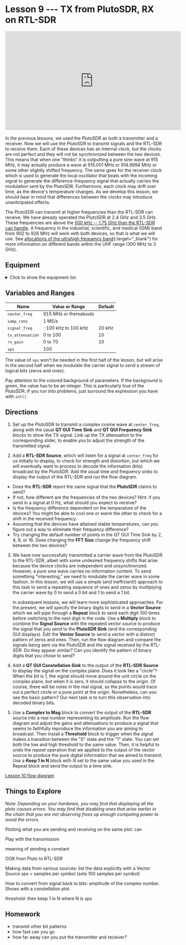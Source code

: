 # Lesson 9 --- TX from PlutoSDR, RX on RTL-SDR

<iframe width="560" height="315" src="https://www.youtube.com/embed/eyZUqw49Plw" title="YouTube video player" frameborder="0" allow="accelerometer; autoplay; clipboard-write; encrypted-media; gyroscope; picture-in-picture" allowfullscreen></iframe>


In the previous lessons, we used the PlutoSDR as both a transmitter and a receiver. Now we will use the PlutoSDR to transmit signals and the RTL-SDR to receive them. Each of these devices has an internal clock, but the clocks are not perfect and they will not be synchronized between the two devices. This means that when one "thinks" it is outputting a pure sine wave at 915 MHz, it may actually produce a wave at 915.001 MHz or 914.9994 MHz or some other slightly shifted frequency. The same goes for the receiver clock which is used to generate the local oscillator that beats with the incoming signal to generate the difference-frequency signal that actually carries the modulation sent by the PlutoSDR. Furthermore, each clock may drift over time, as the device's temperature changes. As we develop this lesson, we should bear in mind that differences between the clocks may introduce unanticipated effects.

The PlutoSDR can transmit at higher frequencies than the RTL-SDR can receive. We have already operated the PlutoSDR at 2.4 GHz and 3.5 GHz. These frequencies are above the [500 kHz -- 1.75 GHz than the RTL-SDR can handle](https://www.rtl-sdr.com/about-rtl-sdr/). A frequency in the industrial, scientific, and medical (ISM) band from 902 to 928 MHz will work with both devices, so that is what we will use. See [allocations of the ultrahigh frequency band](https://en.wikipedia.org/wiki/Ultra_high_frequency){:target="_blank"} for more information on different bands within the UHF range (300 MHz to 3 GHz).


## Equipment

<details>
<summary markdown='span'> Click to show the equipment list </summary>

- Analog devices ADALM-PLUTO software-defined radio 
{:refdef: .center}
![Analog devices ADALM-PLUTO software-defined radio](figs/ADALM-Pluto.jpg)
{: refdef}
- RTL-SDR

{:refdef: .center}
![RTL-SDR](figs/RTL-SDR.png)
{: refdef}

</details>
 

## Variables and Ranges

| Name             | Value or Range         | Default   |
| ---------------  | -------------------    | --------- |
| `center_freq`    | 915 MHz or thereabouts |           |
| `samp_rate`      | 1 MS/s                 |           |
| `signal_freq`    | -100 kHz to 100 kHz    | 20 kHz    |
| `tx_attenuation` | 0 to 100               | 10        |
| `rx_gain`        | 0 to 70                | 10        |
| `sps`            | 100                    |           |

The value of `sps` won't be needed in the first half of the lesson, but will arise in the second half when we modulate the carrier signal to send a stream of logical bits (zeros and ones).

Pay attention to the colored background of parameters. If the background is green, the value has to be an integer. This is particularly true of the PlutoSDR. If you run into problems, just surround the expression you have with `int()`.

## Directions

1. Set up the PlutoSDR to transmit a complex cosine wave at `center_freq`, along with the usual **QT GUI Time Sink** and **QT QUI Frequency Sink** blocks to show the TX signal. Link up the TX attenuation to the corresponding slider, to enable you to adjust the strength of the transmitted signal.

2. Add a **RTL-SDR Source**, which will listen for a signal at `center_freq` for us initially to display, to check for strength and distortion, but which we will eventually want to process to decode the information (bits) broadcast by the PlutoSDR. Add the usual time and frequency sinks to display the output of the RTL-SDR and run the flow diagram. 
- Does the **RTL-SDR** report the same signal that the **PlutoSDR** claims to send?
- If not, how different are the frequencies of the two devices? Hint: if you send in a signal at 0 Hz, what should you expect to receive?
- Is the frequency difference dependent on the temperature of the devices? You might be able to cool one or warm the other to check for a shift in the received frequency.
- Assuming that the devices have attained stable temperatures, can you figure out a way to eliminate their frequency difference?
- Try changing the default number of points in the QT GUI Time Sink by 2, 4, 8, or 16. Does changing the **FFT Size** change the frequency shift between the two devices?

3. We have now successfully transmitted a carrier wave from the PlutoSDR to the RTL-SDR, albeit with some undesired frequency shifts that arise because the device clocks are independent and unsynchronized. However, a pure sine wave carries no information content. To send something "interesting," we need to modulate the carrier wave in some fashion. In this lesson, we will use a simple (and inefficient!) approach to this task to send a repeating sequence of ones and zeros by multiplying the carrier wave by 0 to send a 0 bit and 1 to send a 1 bit. 

    In subsequent lessons, we will learn more sophisticated approaches. For the present, we will specify the binary digits to send in a **Vector Source** which we will pipe through a **Repeat** block to send each digit 100 times before switching to the next digit in the code. Use a **Multiply** block to combine the **Signal Source** with the repeated vector source to produce the signal that you send to the **PlutoSDR Sink** (and the corresponding GUI displays). Edit the **Vector Source** to send a vector with a distinct pattern of zeros and ones. Then, run the flow diagram and compare the signals being sent via the PlutoSDR and the signal received by the RTL-SDR. Do they appear similar? Can you identify the pattern of binary digits that you chose to send?

4. Add a **QT GUI Constellation Sink** to the output of the **RTL-SDR Source** to display the signal on the complex plane. Does it look like a "circle"? When the bit is 1, the signal should move around the unit circle on the complex plane, but when it is zero, it should collapse to the origin. Of course, there will be noise in the real signal, so the points would trace out a perfect circle or a pure point at the origin. Nonetheless, can you see the basic pattern? Our next task is to turn this observation into decoded binary bits.

5. Use a **Complex to Mag** block to convert the output of the **RTL-SDR** source into a real number representing its amplitude. Run the flow diagram and adjust the gains and attenuations to produce a signal that seems to faithfully reproduce the information you are aiming to broadcast. Then install a **Threshold** block to trigger when the signal makes a transition between the "0" state and the "1" state. You can set both the low and high threshold to the same value. Then, it is helpful to undo the *repeat* operation that we applied to the output of the vector source to produce the pure digital information that we aimed to transmit. Use a **Keep 1 in N** block with *N* set to the same value you used in the Repeat block and send the output to a time sink.


[Lesson 10 flow diagram](figs/flow/lesson10-flowdiagram.png)

## Things to Explore

Note: *Depending on your hardware, you may find that displaying all the plots causes errors. You may find that disabling ones that arise earlier in the chain that you are not observing frees up enough computing power to avoid the errors.*

Plotting what you are sending and receiving on the same plot: can 

Play with the transmission

meaning of sending a constant

OOK from Pluto to RTL-SDR

Making data from various sources: list the data explicitly with a Vector Source
sps = samples per symbol (sets 100 samples per symbol)

How to convert from signal back to bits: amplitude of the complex number. Shows with a constellation plot.

threshold: then keep 1 in N where N is sps

## Homework

- transmit other bit patterns
- how fast can you go
- how far away can you put the transmitter and receiver?
